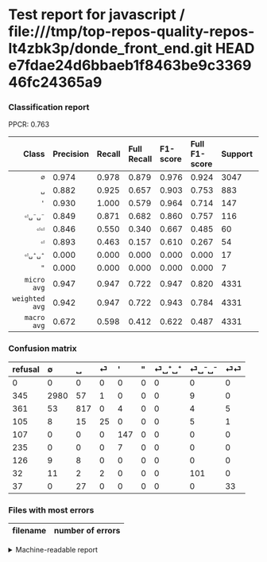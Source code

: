 # Test report for javascript / file:///tmp/top-repos-quality-repos-lt4zbk3p/donde_front_end.git HEAD e7fdae24d6bbaeb1f8463be9c336946fc24365a9

### Classification report

PPCR: 0.763

| Class | Precision | Recall | Full Recall | F1-score | Full F1-score | Support | Full Support | PPCR |
|------:|:----------|:-------|:------------|:---------|:---------|:--------|:-------------|:-----|
| `∅` | 0.974| 0.978| 0.879| 0.976| 0.924| 3047| 3392| 0.898 |
| `␣` | 0.882| 0.925| 0.657| 0.903| 0.753| 883| 1244| 0.710 |
| `'` | 0.930| 1.000| 0.579| 0.964| 0.714| 147| 254| 0.579 |
| `⏎␣⁻␣⁻` | 0.849| 0.871| 0.682| 0.860| 0.757| 116| 148| 0.784 |
| `⏎⏎` | 0.846| 0.550| 0.340| 0.667| 0.485| 60| 97| 0.619 |
| `⏎` | 0.893| 0.463| 0.157| 0.610| 0.267| 54| 159| 0.340 |
| `⏎␣⁺␣⁺` | 0.000| 0.000| 0.000| 0.000| 0.000| 17| 143| 0.119 |
| `"` | 0.000| 0.000| 0.000| 0.000| 0.000| 7| 242| 0.029 |
| `micro avg` | 0.947| 0.947| 0.722| 0.947| 0.820| 4331| 5679| 0.763 |
| `weighted avg` | 0.942| 0.947| 0.722| 0.943| 0.784| 4331| 5679| 0.763 |
| `macro avg` | 0.672| 0.598| 0.412| 0.622| 0.487| 4331| 5679| 0.763 |

### Confusion matrix

|refusal|  ∅| ␣| ⏎| '| "| ⏎␣⁺␣⁺| ⏎␣⁻␣⁻| ⏎⏎| 
|:---|:---|:---|:---|:---|:---|:---|:---|:---|
|0 |0 |0 |0 |0 |0 |0 |0 |0 |
|345 |2980 |57 |1 |0 |0 |0 |9 |0 |
|361 |53 |817 |0 |4 |0 |0 |4 |5 |
|105 |8 |15 |25 |0 |0 |0 |5 |1 |
|107 |0 |0 |0 |147 |0 |0 |0 |0 |
|235 |0 |0 |0 |7 |0 |0 |0 |0 |
|126 |9 |8 |0 |0 |0 |0 |0 |0 |
|32 |11 |2 |2 |0 |0 |0 |101 |0 |
|37 |0 |27 |0 |0 |0 |0 |0 |33 |

### Files with most errors

| filename | number of errors|
|:----:|:-----|

<details>
    <summary>Machine-readable report</summary>
```json
{
  "cl_report": {"\"": {"f1-score": 0.0, "precision": 0.0, "recall": 0.0, "support": 7}, "\u0027": {"f1-score": 0.9639344262295081, "precision": 0.930379746835443, "recall": 1.0, "support": 147}, "macro avg": {"f1-score": 0.6223703264517021, "precision": 0.6717447134936372, "recall": 0.598364823723623, "support": 4331}, "micro avg": {"f1-score": 0.9473562687601016, "precision": 0.9473562687601016, "recall": 0.9473562687601016, "support": 4331}, "weighted avg": {"f1-score": 0.943219884606149, "precision": 0.9419614737991499, "recall": 0.9473562687601016, "support": 4331}, "\u2205": {"f1-score": 0.9757694826457105, "precision": 0.9735380594576936, "recall": 0.9780111585165737, "support": 3047}, "\u23ce": {"f1-score": 0.6097560975609756, "precision": 0.8928571428571429, "recall": 0.46296296296296297, "support": 54}, "\u23ce\u23ce": {"f1-score": 0.6666666666666667, "precision": 0.8461538461538461, "recall": 0.55, "support": 60}, "\u23ce\u2423\u207a\u2423\u207a": {"f1-score": 0.0, "precision": 0.0, "recall": 0.0, "support": 17}, "\u23ce\u2423\u207b\u2423\u207b": {"f1-score": 0.8595744680851064, "precision": 0.8487394957983193, "recall": 0.8706896551724138, "support": 116}, "\u2423": {"f1-score": 0.9032614704256496, "precision": 0.8822894168466523, "recall": 0.9252548131370328, "support": 883}},
  "cl_report_full": {"\"": {"f1-score": 0.0, "precision": 0.0, "recall": 0.0, "support": 242}, "\u0027": {"f1-score": 0.7135922330097088, "precision": 0.930379746835443, "recall": 0.5787401574803149, "support": 254}, "macro avg": {"f1-score": 0.4874271442894753, "precision": 0.6717447134936372, "recall": 0.41173770341336163, "support": 5679}, "micro avg": {"f1-score": 0.8197802197802198, "precision": 0.9473562687601016, "recall": 0.7224863532312027, "support": 5679}, "weighted avg": {"f1-score": 0.7840098021248014, "precision": 0.8779327772677047, "recall": 0.7224863532312027, "support": 5679}, "\u2205": {"f1-score": 0.9236014256934758, "precision": 0.9735380594576936, "recall": 0.8785377358490566, "support": 3392}, "\u23ce": {"f1-score": 0.267379679144385, "precision": 0.8928571428571429, "recall": 0.15723270440251572, "support": 159}, "\u23ce\u23ce": {"f1-score": 0.4852941176470589, "precision": 0.8461538461538461, "recall": 0.3402061855670103, "support": 97}, "\u23ce\u2423\u207a\u2423\u207a": {"f1-score": 0.0, "precision": 0.0, "recall": 0.0, "support": 143}, "\u23ce\u2423\u207b\u2423\u207b": {"f1-score": 0.7565543071161048, "precision": 0.8487394957983193, "recall": 0.6824324324324325, "support": 148}, "\u2423": {"f1-score": 0.7529953917050692, "precision": 0.8822894168466523, "recall": 0.6567524115755627, "support": 1244}},
  "ppcr": 0.7626342665962317
}
```
</details>
